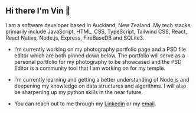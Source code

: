 ## Hi there I'm Vin 👋

  I am a software developer based in Auckland, New Zealand. My tech stacks primarily include JavaScript, HTML, CSS, TypeScript, Tailwind CSS, React, React Native,  Node.js, Express, FireBaseDB and SQLite3. 


-  I’m currently working on my photography portfolio page and a PSD file editor which are both pinned down below. The portfolio will serve as a personal portfolio for my photography to be showcased and the PSD Editor is a community tool that I am working on for my temple.

-  I’m currently learning and getting a better understanding of Node.js and deepening my knowledge on data structures and algorithms. I will also be sharpening up my python skills in the near future. 

- You can reach out to me through my [Linkedin](https://www.linkedin.com/in/v9n9t/) or my [email](vvvinittt@gmail.com).



